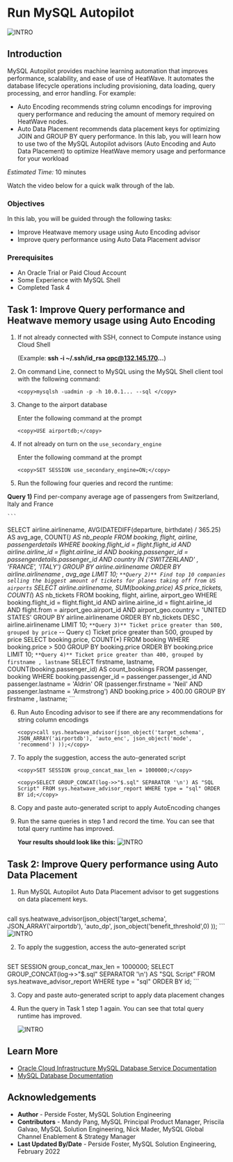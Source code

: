# Run MySQL Autopilot
![INTRO](./images/00_mds_heatwave_2.png "mds heatwave ")

## Introduction

MySQL Autopilot provides machine learning automation that improves performance, scalability, and ease of use of HeatWave. It automates the database lifecycle operations including provisioning, data loading, query processing, and error handling. For example:
- Auto Encoding recommends string column encodings for improving query performance and reducing the amount of memory required on HeatWave nodes.
- Auto Data Placement recommends data placement keys for optimizing JOIN and GROUP BY query performance.
In this lab, you will learn how to use two of the MySQL Autopilot advisors (Auto Encoding and Auto Data Placement) to optimize HeatWave memory usage and performance for your workload

_Estimated Time:_ 10 minutes

Watch the video below for a quick walk through of the lab.

[](youtube:aC2R0qI1Dx8)

### Objectives

In this lab, you will be guided through the following tasks:

- Improve Heatwave memory usage using Auto Encoding advisor
- Improve query performance using Auto Data Placement advisor

### Prerequisites

- An Oracle Trial or Paid Cloud Account
- Some Experience with MySQL Shell
- Completed Task 4

## Task 1: Improve Query performance and Heatwave memory usage using Auto Encoding

1. If not already connected with SSH, connect to Compute instance using Cloud Shell

    (Example: **ssh -i ~/.ssh/id_rsa opc@132.145.170...**)

2. On command Line, connect to MySQL using the MySQL Shell client tool with the following command:

    ```
    <copy>mysqlsh -uadmin -p -h 10.0.1... --sql </copy>
    ```
3.	Change to the airport database   

    Enter the following command at the prompt
    ```
    <copy>USE airportdb;</copy>
    ```

4. If not already on turn on  the `use_secondary_engine`

    Enter the following command at the prompt
     ```
    <copy>SET SESSION use_secondary_engine=ON;</copy>
    ```

5.	Run the following four queries and record the runtime:

 **Query 1)** Find per-company average age of passengers from Switzerland, Italy and France

    ```
<copy>SELECT
    airline.airlinename,
    AVG(DATEDIFF(departure, birthdate) / 365.25) AS avg_age,
    COUNT(*) AS nb_people
FROM
    booking,
    flight,
    airline,
    passengerdetails
WHERE
    booking.flight_id = flight.flight_id
        AND airline.airline_id = flight.airline_id
        AND booking.passenger_id = passengerdetails.passenger_id
        AND country IN ('SWITZERLAND' , 'FRANCE', 'ITALY')
GROUP BY airline.airlinename
ORDER BY airline.airlinename , avg_age
LIMIT 10;
</copy>
    ```
**Query 2)** Find top 10 companies selling the biggest amount of tickets for planes taking off from US airports
    ```
<copy>SELECT
    airline.airlinename,
    SUM(booking.price) AS price_tickets,
    COUNT(*) AS nb_tickets
FROM
    booking,
    flight,
    airline,
    airport_geo
WHERE
    booking.flight_id = flight.flight_id
        AND airline.airline_id = flight.airline_id
        AND flight.from = airport_geo.airport_id
        AND airport_geo.country = 'UNITED STATES'
GROUP BY airline.airlinename
ORDER BY nb_tickets DESC , airline.airlinename
LIMIT 10;
</copy>
    ```
**Query 3)** Ticket price greater than 500, grouped by price
    ```
    <copy> -- Query c) Ticket price greater than 500, grouped by price
SELECT
    booking.price, COUNT(*)
FROM
    booking
WHERE
    booking.price > 500
GROUP BY booking.price
ORDER BY booking.price
LIMIT 10; </copy>
    ```
**Query 4)** Ticket price greater than 400, grouped by firstname , lastname
    ```
<copy>SELECT
    firstname,
    lastname,
    COUNT(booking.passenger_id) AS count_bookings
FROM
    passenger,
    booking
WHERE
    booking.passenger_id = passenger.passenger_id
        AND passenger.lastname = 'Aldrin'
        OR (passenger.firstname = 'Neil'
        AND passenger.lastname = 'Armstrong')
        AND booking.price > 400.00
GROUP BY firstname , lastname;
</copy>
    ```

6. Run Auto Encoding advisor to see if there are any recommendations for string column encodings

    ```
    <copy>call sys.heatwave_advisor(json_object('target_schema', JSON_ARRAY('airportdb'), 'auto_enc', json_object('mode', 'recommend') ));</copy>
    ```
7.	To apply the suggestion, access the auto-generated script

    ```
    <copy>SET SESSION group_concat_max_len = 1000000;</copy>
    ```
    ```
    <copy>SELECT GROUP_CONCAT(log->>"$.sql" SEPARATOR '\n') AS "SQL Script" FROM sys.heatwave_advisor_report WHERE type = "sql" ORDER BY id;</copy>
    ```
8.	Copy and paste auto-generated script to apply AutoEncoding changes
9.	Run the same queries in step 1 and record the time. You can see that total query runtime has improved.

    **Your results should look like this:**
    ![INTRO](./images/pilot01.png "results ")

## Task 2: Improve Query performance using Auto Data Placement

1. Run MySQL Autopilot Auto Data Placement advisor to get suggestions on data placement keys.

    ```
<copy>call sys.heatwave_advisor(json_object('target_schema', JSON_ARRAY('airportdb'), 'auto_dp', json_object('benefit_threshold',0) ));</copy>
    ```
![INTRO](./images/pilot02.png "data placement")

2. To apply the suggestion, access the auto-generated script

    ```
<copy>SET SESSION group_concat_max_len = 1000000;
SELECT GROUP_CONCAT(log->>"$.sql" SEPARATOR '\n') AS "SQL Script" FROM sys.heatwave_advisor_report WHERE type = "sql" ORDER BY id;
</copy>
    ```

3. Copy and paste auto-generated script to apply data placement changes

4.	Run the query in Task 1 step 1 again. You can see that total query runtime has improved.

    ![INTRO](./images/pilot03.png "improved query runtime  ")

## Learn More

* [Oracle Cloud Infrastructure MySQL Database Service Documentation ](https://docs.cloud.oracle.com/en-us/iaas/MySQL-database)
* [MySQL Database Documentation](https://www.MySQL.com)

## Acknowledgements

* **Author** - Perside Foster, MySQL Solution Engineering
* **Contributors** - Mandy Pang, MySQL Principal Product Manager,  Priscila Galvao, MySQL Solution Engineering, Nick Mader, MySQL Global Channel Enablement & Strategy Manager
* **Last Updated By/Date** - Perside Foster, MySQL Solution Engineering, February 2022
